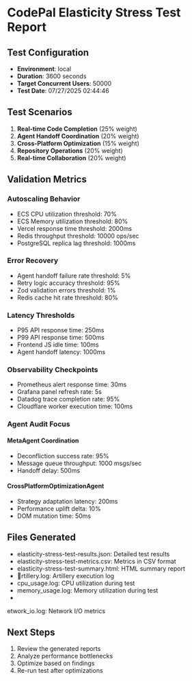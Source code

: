 ﻿# CodePal Elasticity Stress Test Report

## Test Configuration
- **Environment**: local
- **Duration**: 3600 seconds
- **Target Concurrent Users**: 50000
- **Test Date**: 07/27/2025 02:44:46

## Test Scenarios
1. **Real-time Code Completion** (25% weight)
2. **Agent Handoff Coordination** (20% weight)
3. **Cross-Platform Optimization** (15% weight)
4. **Repository Operations** (20% weight)
5. **Real-time Collaboration** (20% weight)

## Validation Metrics

### Autoscaling Behavior
- ECS CPU utilization threshold: 70%
- ECS Memory utilization threshold: 80%
- Vercel response time threshold: 2000ms
- Redis throughput threshold: 10000 ops/sec
- PostgreSQL replica lag threshold: 1000ms

### Error Recovery
- Agent handoff failure rate threshold: 5%
- Retry logic accuracy threshold: 95%
- Zod validation errors threshold: 1%
- Redis cache hit rate threshold: 80%

### Latency Thresholds
- P95 API response time: 250ms
- P99 API response time: 500ms
- Frontend JS idle time: 100ms
- Agent handoff latency: 1000ms

### Observability Checkpoints
- Prometheus alert response time: 30ms
- Grafana panel refresh rate: 5s
- Datadog trace completion rate: 95%
- Cloudflare worker execution time: 100ms

### Agent Audit Focus
#### MetaAgent Coordination
- Deconfliction success rate: 95%
- Message queue throughput: 1000 msgs/sec
- Handoff delay: 500ms

#### CrossPlatformOptimizationAgent
- Strategy adaptation latency: 200ms
- Performance uplift delta: 10%
- DOM mutation time: 50ms

## Files Generated
- elasticity-stress-test-results.json: Detailed test results
- elasticity-stress-test-metrics.csv: Metrics in CSV format
- elasticity-stress-test-summary.html: HTML summary report
- rtillery.log: Artillery execution log
- cpu_usage.log: CPU utilization during test
- memory_usage.log: Memory utilization during test
- 
etwork_io.log: Network I/O metrics

## Next Steps
1. Review the generated reports
2. Analyze performance bottlenecks
3. Optimize based on findings
4. Re-run test after optimizations
